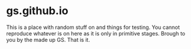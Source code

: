 # gs.github.io
This is a place with random stuff on and things for testing. You cannot reproduce whatever is on here as it is only in primitive stages. Brough to you by the made up GS. That is it.
